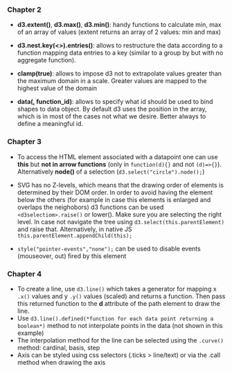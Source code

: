 ### Chapter 2

* **d3.extent(<array>)**, **d3.max(<array>)**, **d3.min(<array>)**: handy functions to calculate min, max of an array of values (extent returns an array of 2 values: min and max)

* **d3.nest.key(<>).entries()**: allows to restructure the data according to a function mapping data entries to a key (similar to a group by but with no aggregate function).

* **clamp(true)**: allows to impose d3 not to extrapolate values greater than the maximum domain in a scale. Greater values are mapped to the highest value of the domain

* **data(<data>, function_id)**: allows to specify what id should be used to bind shapes to data object. By default d3 uses the position in the array, which is in most of the cases not what we desire. Better always to define a meaningful id.

### Chapter 3

* To access the HTML element associated with a datapoint one can use **this** but **not in arrow functions** (only in `function(d){}` and not `(d)=>{}`). Alternatively **node()** of a selection (`d3.select("circle").node();`)

* SVG has no Z-levels, which means that the drawing order of elements is determined by their DOM order.
In order to avoid having the element below the others (for example in case this elements is enlarged and overlaps the neighobors) d3 functions can be used `<d3selectiom>.raise()` or lower(). Make sure you are selecting the right level. In case not navigate the tree using `d3.select(this.parentElement)` and raise that. Alternatively, in native JS `this.parentElement.appendChild(this);`

* `style("pointer-events","none");` can be used to disable events (mouseover, out) fired by this element

### Chapter 4

* To create a line, use `d3.line()` which takes a generator for mapping x `.x()` values and y `.y()` values (scaled) and returns a function. Then pass this returned function to the **d** attribute of the path element to draw the line.
* Use `d3.line().defined(*function for each data point returning a boolean*)` method to not interpolate points in the data (not shown in this example)
* The interpolation method for the line can be selected using the `.curve()` method: cardinal, basis, step
* Axis can be styled using css selectors (.ticks > line/text) or via the .call method when drawing the axis